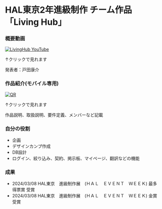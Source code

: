 # HAL東京2年進級制作 チーム作品「Living Hub」

### 概要動画
[![LivingHub YouTube](https://github.com/unoharu/HewProject2024/assets/147580162/1d3ce36c-5841-4dd4-b9cc-963ce4feb504)](https://youtu.be/dA-nbTaytcs)

↑クリックで見れます

発表者：戸田康介

### 作品紹介(モバイル専用)
[![QR](https://github.com/unoharu/HewProject2024/assets/147580162/35729f92-c43f-4747-ac4d-435e490d544a)](https://wonderful-stone-0d7337700.4.azurestaticapps.net/)

↑クリックで見れます

作品説明、取扱説明、要件定義、メンバーなど記載

### 自分の役割
* 企画
* デザインカンプ作成
* DB設計
* ログイン、絞り込み、契約、掲示板、マイページ、翻訳などの機能
  
### 成果
* 2024/03/08 HAL東京　進級制作展　(ＨＡＬ　ＥＶＥＮＴ　ＷＥＥＫ) 最多得票賞 受賞
* 2024/03/08 HAL東京　進級制作展　(ＨＡＬ　ＥＶＥＮＴ　ＷＥＥＫ) 金賞 受賞
